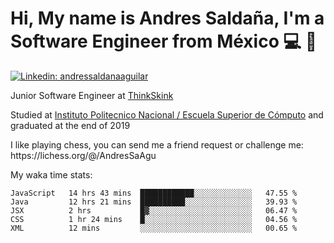 # Hi, My name is Andres Saldaña, I'm a Software Engineer from México :computer: :boy:

[![Linkedin: andressaldanaaguilar](https://img.shields.io/badge/-andressaldanaaguilar-blue?style=flat-square&logo=Linkedin&logoColor=white&link=https://www.linkedin.com/in/thaianebraga/)](https://www.linkedin.com/in/andressaldanaaguilar)

<p>Junior Software Engineer at <a href="https://www.thinkskink.com/">ThinkSkink</a></p>
<p>Studied at <a href="https://en.wikipedia.org/wiki/ESCOM">Instituto Politecnico Nacional / Escuela Superior de Cómputo</a> and graduated at the end of 2019</p>
<p>I like playing chess, you can send me a friend request or challenge me: https://lichess.org/@/AndresSaAgu</p>

<p> My waka time stats: </p>

<!--START_SECTION:waka-->
```text
JavaScript   14 hrs 43 mins  ████████████░░░░░░░░░░░░░   47.55 % 
Java         12 hrs 21 mins  ██████████░░░░░░░░░░░░░░░   39.93 % 
JSX          2 hrs           █▓░░░░░░░░░░░░░░░░░░░░░░░   06.47 % 
CSS          1 hr 24 mins    █░░░░░░░░░░░░░░░░░░░░░░░░   04.56 % 
XML          12 mins         ░░░░░░░░░░░░░░░░░░░░░░░░░   00.65 % 
```
<!--END_SECTION:waka-->
